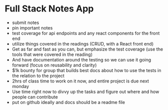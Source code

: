 # Full Stack Notes App

- submit notes
- pin important notes
- test coverage for api endpoints and any react components for the front end
- utilize things covered in the readings (CRUD, with a React front end)
- Get as far and fast as you can, but emphasize the test coverage (use the tools that were covered in the reading)
- And have documentation around the testing so we can use it going forward (focus on reusability and clarity)
- $1k bounty for group that builds best docs about how to use the tests in the relation to the project
- 2hrs of class time to work on it now, and entire project is due next monday
- Use time right now to divvy up the tasks and figure out where and how people can contribute
- put on github ideally and docs should be a readme file
